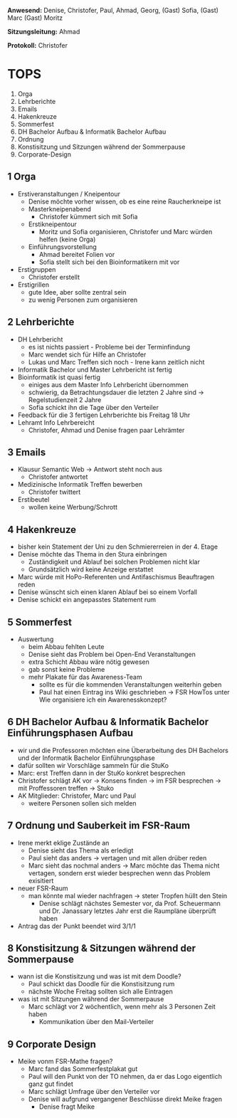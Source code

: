 ---
---

**Anwesend:** Denise, Christofer, Paul, Ahmad, Georg, (Gast) Sofia, (Gast) Marc (Gast) Moritz

**Sitzungsleitung:** Ahmad

**Protokoll:** Christofer

# TOPS

1. Orga
2. Lehrberichte
3. Emails
4. Hakenkreuze
5. Sommerfest
6. DH Bachelor Aufbau & Informatik Bachelor Aufbau
7. Ordnung
8. Konstisitzung und Sitzungen während der Sommerpause
9. Corporate-Design

## 1 Orga

- Erstiveranstaltungen / Kneipentour
  - Denise möchte vorher wissen, ob es eine reine Raucherkneipe ist
  - Masterkneipenabend
    - Christofer kümmert sich mit Sofia
  - Erstikneipentour
    - Moritz und Sofia organisieren, Christofer und Marc würden helfen (keine Orga)
  - Einführungsvorstellung
    - Ahmad bereitet Folien vor
    - Sofia stellt sich bei den Bioinformatikern mit vor
- Erstigruppen
  - Christofer erstellt
- Erstigrillen
  - gute Idee, aber sollte zentral sein
  - zu wenig Personen zum organisieren

## 2 Lehrberichte

- DH Lehrbericht
  - es ist nichts passiert - Probleme bei der Terminfindung
  - Marc wendet sich für Hilfe an Christofer
  - Lukas und Marc Treffen sich noch - Irene kann zeitlich nicht
- Informatik Bachelor und Master Lehrbericht ist fertig
- Bioinformatik ist quasi fertig
  - einiges aus dem Master Info Lehrbericht übernommen
  - schwierig, da Betrachtungsdauer die letzten 2 Jahre sind -> Regelstudienzeit 2 Jahre
  - Sofia schickt ihn die Tage über den Verteiler
- Feedback für die 3 fertigen Lehrberichte bis Freitag 18 Uhr
- Lehramt Info Lehrbereicht
  - Christofer, Ahmad und Denise fragen paar Lehrämter

## 3 Emails

- Klausur Semantic Web -> Antwort steht noch aus
  - Christofer antwortet
- Medizinische Informatik Treffen bewerben
  - Christofer twittert
- Erstibeutel
  - wollen keine Werbung/Schrott

## 4 Hakenkreuze

- bisher kein Statement der Uni zu den Schmiererreien in der 4. Etage
- Denise möchte das Thema in den Stura einbringen
  - Zuständigkeit und Ablauf bei solchen Problemen nicht klar
  - Grundsätzlich wird keine Anzeige erstattet
- Marc würde mit HoPo-Referenten und Antifaschismus Beauftragen reden
- Denise wünscht sich einen klaren Ablauf bei so einem Vorfall
- Denise schickt ein angepasstes Statement rum

## 5 Sommerfest

- Auswertung
  - beim Abbau fehlten Leute
  - Denise sieht das Problem bei Open-End Veranstaltungen
  - extra Schicht Abbau wäre nötig gewesen
  - gab sonst keine Probleme
  - mehr Plakate für das Awareness-Team
    - sollte es für die kommenden Veranstaltungen weiterhin geben
    - Paul hat einen Eintrag ins Wiki geschrieben -> FSR HowTos unter Wie organisiere ich ein Awarenesskonzept?

## 6 DH Bachelor Aufbau & Informatik Bachelor Einführungsphasen Aufbau

- wir und die Professoren möchten eine Überarbeitung des DH Bachelors und der Informatik Bachelor Einführungsphase
- dafür sollten wir Vorschläge sammeln für die StuKo
- Marc: erst Treffen dann in der StuKo konkret besprechen
- Christofer schlägt AK vor -> Konsens finden -> im FSR besprechen -> mit Proffessoren treffen -> Stuko
- AK Mitglieder: Christofer, Marc und Paul
  - weitere Personen sollen sich melden

## 7 Ordnung und Sauberkeit im FSR-Raum

- Irene merkt eklige Zustände an
  - Denise sieht das Thema als erledigt
  - Paul sieht das anders -> vertagen und mit allen drüber reden
  - Marc sieht das nochmal anders -> Marc möchte das Thema nicht vertagen, sondern erst wieder besprechen wenn das Problem exisitiert
- neuer FSR-Raum
  - man könnte mal wieder nachfragen -> steter Tropfen hüllt den Stein
    - Denise schlägt nächstes Semester vor, da Prof. Scheuermann und Dr. Janassary letztes Jahr erst die Raumpläne überprüft haben
- Antrag das der Punkt beendet wird
  3/1/1

## 8 Konstisitzung & Sitzungen während der Sommerpause

- wann ist die Konstisitzung und was ist mit dem Doodle?
  - Paul schickt das Doodle für die Konstisitzung rum
  - nächste Woche Freitag sollten sich alle Eintragen
- was ist mit Sitzungen während der Sommerpause
  - Marc schlägt vor 2 wöchentlich, wenn mehr als 3 Personen Zeit haben
    - Kommunikation über den Mail-Verteiler

## 9 Corporate Design

- Meike vonm FSR-Mathe fragen?
  - Marc fand das Sommerfestplakat gut
  - Paul will den Punkt von der TO nehmen, da er das Logo eigentlich ganz gut findet
  - Marc schlägt Umfrage über den Verteiler vor
  - Denise will aufgrund vergangener Beschlüsse direkt Meike fragen
    - Denise fragt Meike
